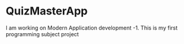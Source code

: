 # QuizMasterApp
I am working on Modern Application development -1. This is my first programming subject project
